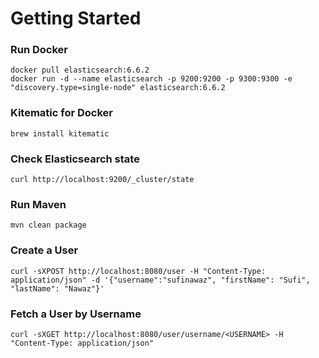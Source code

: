 # Getting Started

### Run Docker
```
docker pull elasticsearch:6.6.2
docker run -d --name elasticsearch -p 9200:9200 -p 9300:9300 -e "discovery.type=single-node" elasticsearch:6.6.2
```
### Kitematic for Docker
`brew install kitematic`

### Check Elasticsearch state
`curl http://localhost:9200/_cluster/state`

### Run Maven
```mvn clean package```

### Create a User
`curl -sXPOST http://localhost:8080/user -H "Content-Type: application/json" -d '{"username":"sufinawaz", "firstName": "Sufi", "lastName": "Nawaz"}'`

### Fetch a User by Username
`curl -sXGET http://localhost:8080/user/username/<USERNAME> -H "Content-Type: application/json"`
